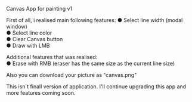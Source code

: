 Canvas App for painting v1

First of all, i realised main following features: 
● Select line width (modal window)
<br>
● Select line color
<br>
● Clear Canvas button
<br>
● Draw with LMB
<br>

Additional features that was realised: 
<br>
● Erase with RMB (eraser has the same size as the current line size) 

Also you can download your picture as "canvas.png"

This isn`t finall version of application. I'll continue upgrading this app and more features coming soon.
